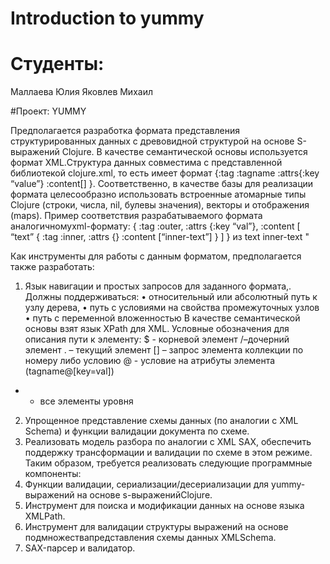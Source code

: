 # Introduction to yummy

# Студенты:
Маллаева Юлия
Яковлев Михаил

#Проект: YUMMY

Предполагается разработка формата представления структурированных данных с древовидной структурой на основе S-выражений Clojure. В качестве семантической основы используется формат XML.Структура данных совместима с представленной библиотекой clojure.xml, то есть имеет формат {:tag :tagname :attrs{:key “value”} :content[<othertags>] }.
Соответственно, в качестве базы для реализации формата целесообразно использовать встроенные атомарные типы Clojure (строки, числа, nil, булевы значения), векторы и отображения (maps). Пример соответствия разрабатываемого формата аналогичномуxml-формату:
{
	:tag	:outer,
	:attrs	{:key	“val”},
	:content	[
“text”
{
:tag	:inner,
:attrs	{}
:content	[“inner-text”]
}
]
}
из
<outer key="val">
	text
	<inner>inner-text</inner>
</outer>"

Как инструменты для работы с данным форматом, предполагается также разработать:
1.	Язык навигации и простых запросов для заданного формата,. Должны поддерживаться:
  •	относительный или абсолютный путь к узлу дерева, 
  •	путь с условиями на свойства промежуточных узлов
  •	путь с переменной вложенностью
В качестве семантической основы взят язык XPath для XML. Условные обозначения для описания пути к элементу:
  $ - корневой элемент
  /–дочерний элемент
  . – текущий элемент
  [] – запрос элемента коллекции по номеру либо условию
  @ - условие на атрибуты элемента (tagname@[key=val])
* - все элементы уровня
2.	Упрощенное представление схемы данных (по аналогии с XML Schema) и функции валидации документа по схеме.
3.	Реализовать модель разбора по аналогии с XML SAХ, обеспечить поддержку трансформации и валидации по схеме в этом режиме.
Таким образом, требуется реализовать следующие программные компоненты:
1.	Функции валидации, сериализации/десериализации  для yummy-выражений на основе s-выраженийClojure.
2.	Инструмент для поиска и модификации данных на основе языка XMLPath.
3.	Инструмент для валидации структуры выражений на основе подмножествапредставления схемы данных XMLSchema.
4.	SAX-парсер и валидатор.
